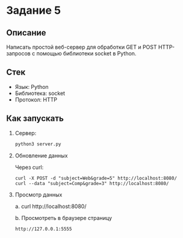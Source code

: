 # Задание 5

## Описание

Написать простой веб-сервер для обработки GET и POST HTTP-запросов с помощью библиотеки socket в Python.

## Стек

- Язык: Python
- Библиотека: socket
- Протокол: HTTP

## Как запускать

1. Сервер:
    ```bash
    python3 server.py
    ```
2. Обновление данных

   Через curl:

       curl -X POST -d "subject=Web&grade=5" http://localhost:8080/
       curl --data "subject=Comp&grade=3" http://localhost:8080/

3. Просмотр данных

    a. curl http://localhost:8080/

    b. Просмотреть в браузере страницу
   ```
   http://127.0.0.1:5555
   ```